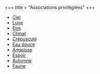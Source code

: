+++
title = "Associations privilégiées"
+++
- [Ciel](/categories/ciel)
- [Lune](/categories/lune)
- [Etre](/categories/etre)
- [Climat](/categories/climat)
- [Crépuscule](/categories/crépuscule)
- [Eau douce](/categories/eau-douce)
- [Angoisse](/categories/angoisse)
- [Espoir](/categories/espoir)
- [Automne](/categories/automne)
- [Faune](/categories/faune)
